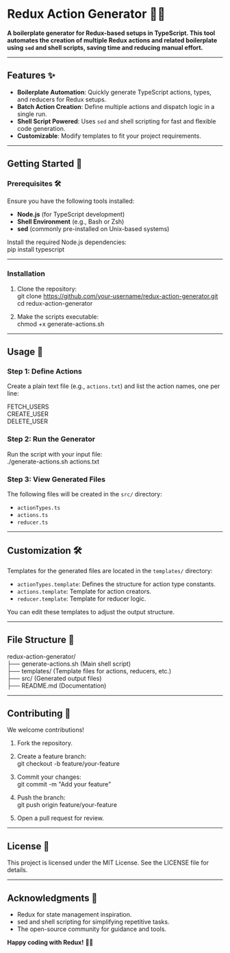 # Redux Action Generator 🚀📜  

**A boilerplate generator for Redux-based setups in TypeScript. This tool automates the creation of multiple Redux actions and related boilerplate using `sed` and shell scripts, saving time and reducing manual effort.**

---

## Features ✨  

- **Boilerplate Automation**: Quickly generate TypeScript actions, types, and reducers for Redux setups.  
- **Batch Action Creation**: Define multiple actions and dispatch logic in a single run.  
- **Shell Script Powered**: Uses `sed` and shell scripting for fast and flexible code generation.  
- **Customizable**: Modify templates to fit your project requirements.  

---

## Getting Started 🚀  

### Prerequisites 🛠️  

Ensure you have the following tools installed:  
- **Node.js** (for TypeScript development)  
- **Shell Environment** (e.g., Bash or Zsh)  
- **sed** (commonly pre-installed on Unix-based systems)  

Install the required Node.js dependencies:  
pip install typescript

---

### Installation  

1. Clone the repository:  
git clone https://github.com/your-username/redux-action-generator.git  
cd redux-action-generator  

2. Make the scripts executable:  
chmod +x generate-actions.sh  

---

## Usage 🔧  

### Step 1: Define Actions  
Create a plain text file (e.g., `actions.txt`) and list the action names, one per line:  

FETCH_USERS  
CREATE_USER  
DELETE_USER  

### Step 2: Run the Generator  
Run the script with your input file:  
./generate-actions.sh actions.txt  

### Step 3: View Generated Files  
The following files will be created in the `src/` directory:  
- `actionTypes.ts`  
- `actions.ts`  
- `reducer.ts`  

---

## Customization 🛠️  

Templates for the generated files are located in the `templates/` directory:  
- `actionTypes.template`: Defines the structure for action type constants.  
- `actions.template`: Template for action creators.  
- `reducer.template`: Template for reducer logic.  

You can edit these templates to adjust the output structure.

---

## File Structure 📂  

redux-action-generator/  
├── generate-actions.sh (Main shell script)  
├── templates/ (Template files for actions, reducers, etc.)  
├── src/ (Generated output files)  
├── README.md (Documentation)  

---

## Contributing 🤝  

We welcome contributions!  

1. Fork the repository.  
2. Create a feature branch:  
git checkout -b feature/your-feature  

3. Commit your changes:  
git commit -m "Add your feature"  

4. Push the branch:  
git push origin feature/your-feature  

5. Open a pull request for review.  

---

## License 📝  

This project is licensed under the MIT License. See the LICENSE file for details.

---

## Acknowledgments 🌟  

- Redux for state management inspiration.  
- sed and shell scripting for simplifying repetitive tasks.  
- The open-source community for guidance and tools.  

**Happy coding with Redux!** 🎉✨
